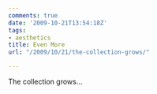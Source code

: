 ```yaml
---
comments: true
date: '2009-10-21T13:54:18Z'
tags:
- aesthetics
title: Even More
url: "/2009/10/21/the-collection-grows/"

---
```

<p>The collection grows&hellip;</p>

<!-- ![It Grows](/images/2009/it-grows.png) -->
